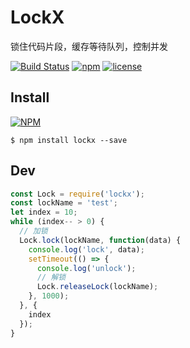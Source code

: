# LockX
锁住代码片段，缓存等待队列，控制并发

[![Build Status](https://travis-ci.org/zhoumingque/LockX.svg?branch=master)](https://travis-ci.org/zhoumingque/LockX)
[![npm](https://img.shields.io/npm/v/npm.svg)](https://www.npmjs.com/package/lockx)
[![license](https://img.shields.io/github/license/mashape/apistatus.svg)](https://www.npmjs.com/package/lockx)

## Install
[![NPM](https://nodei.co/npm/lockx.png?compact=true)](https://nodei.co/npm/lockx/)
```
$ npm install lockx --save
```

## Dev
```javascript
const Lock = require('lockx');
const lockName = 'test';
let index = 10;
while (index-- > 0) {
  // 加锁
  Lock.lock(lockName, function(data) {
    console.log('lock', data);
    setTimeout(() => {
      console.log('unlock');
      // 解锁
      Lock.releaseLock(lockName);
    }, 1000);
  }, {
    index
  });
}
```
